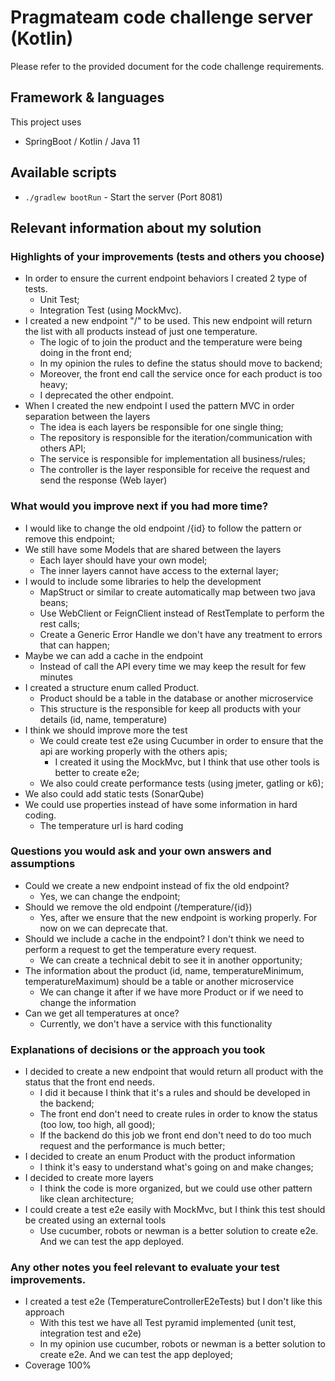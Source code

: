 # Pragmateam code challenge server (Kotlin)

Please refer to the provided document for the code challenge requirements.

## Framework & languages

This project uses

* SpringBoot / Kotlin / Java 11

## Available scripts

- `./gradlew bootRun` - Start the server (Port 8081)

## Relevant information about my solution

### Highlights of your improvements (tests and others you choose)
- In order to ensure the current endpoint behaviors I created 2 type of tests.
  - Unit Test;
  - Integration Test (using MockMvc).
- I created a new endpoint "/" to be used. This new endpoint will return the list with all products instead of just one temperature.
  - The logic of to join the product and the temperature were being doing in the front end;
  - In my opinion the rules to define the status should move to backend;  
  - Moreover, the front end call the service once for each product is too heavy;
  - I deprecated the other endpoint.
- When I created the new endpoint I used the pattern MVC in order separation between the layers
  - The idea is each layers be responsible for one single thing;
  - The repository is responsible for the iteration/communication with others API;
  - The service is responsible for implementation all business/rules;
  - The controller is the layer responsible for receive the request and send the response (Web layer)

### What would you improve next if you had more time?
- I would like to change the old endpoint /{id} to follow the pattern or remove this endpoint;
- We still have some Models that are shared between the layers
  - Each layer should have your own model;
  - The inner layers cannot have access to the external layer;
- I would to include some libraries to help the development
  - MapStruct or similar to create automatically map between two java beans;
  - Use WebClient or FeignClient instead of RestTemplate to perform the rest calls;
  - Create a Generic Error Handle we don't have any treatment to errors that can happen;
- Maybe we can add a cache in the endpoint
  - Instead of call the API every time we may keep the result for few minutes
- I created a structure enum called Product.
  - Product should be a table in the database or another microservice
  - This structure is the responsible for keep all products with your details (id, name, temperature)
- I think we should improve more the test
  - We could create test e2e using Cucumber in order to ensure that the api are working properly with the others apis;
    - I created it using the MockMvc, but I think that use other tools is better to create e2e;
  - We also could create performance tests (using jmeter, gatling or k6);
- We also could add static tests (SonarQube)
- We could use properties instead of have some information in hard coding.
  - The temperature url is hard coding
    
### Questions you would ask and your own answers and assumptions
- Could we create a new endpoint instead of fix the old endpoint?
  - Yes, we can change the endpoint;
- Should we remove the old endpoint (/temperature/{id})
  - Yes, after we ensure that the new endpoint is working properly. For now on we can deprecate that.
- Should we include a cache in the endpoint? I don't think we need to perform a request to get the temperature every request.
  - We can create a technical debit to see it in another opportunity;
- The information about the product (id, name, temperatureMinimum, temperatureMaximum) should be a table or another microservice
  - We can change it after if we have more Product or if we need to change the information
- Can we get all temperatures at once?
  - Currently, we don't have a service with this functionality

### Explanations of decisions or the approach you took
- I decided to create a new endpoint that would return all product with the status that the front end needs.
  - I did it because I think that it's a rules and should be developed in the backend;
  - The front end don't need to create rules in order to know the status (too low, too high, all good);
  - If the backend do this job we front end don't need to do too much request and the performance is much better;
- I decided to create an enum Product with the product information
  - I think it's easy to understand what's going on and make changes;
- I decided to create more layers
  - I think the code is more organized, but we could use other pattern like clean architecture;
- I could create a test e2e easily with MockMvc, but I think this test should be created using an external tools
  - Use cucumber, robots or newman is a better solution to create e2e. And we can test the app deployed.

### Any other notes you feel relevant to evaluate your test improvements.
- I created a test e2e (TemperatureControllerE2eTests) but I don't like this approach
  - With this test we have all Test pyramid implemented (unit test, integration test and e2e)
  - In my opinion use cucumber, robots or newman is a better solution to create e2e. And we can test the app deployed;
- Coverage 100% 